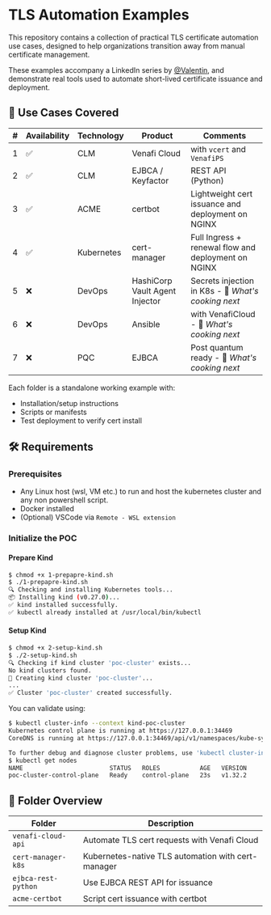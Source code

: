 # TLS Automation Examples

This repository contains a collection of practical TLS certificate automation use cases, designed to help organizations transition away from manual certificate management.

These examples accompany a LinkedIn series by [@Valentin](https://www.linkedin.com/posts/vchatela_%F0%9D%97%A7%F0%9D%97%9F%F0%9D%97%A6-%F0%9D%97%94%F0%9D%98%82%F0%9D%98%81%F0%9D%97%BC%F0%9D%97%BA%F0%9D%97%AE%F0%9D%98%81%F0%9D%97%B6%F0%9D%97%BC%F0%9D%97%BB-%F0%9D%97%99%F0%9D%97%BF%F0%9D%97%BC%F0%9D%97%BA-activity-7328029709252837377-zLnZ/), and demonstrate real tools used to automate short-lived certificate issuance and deployment.

## 📌 Use Cases Covered

| # | Availability | Technology | Product | Comments |
|---|--------------|------------|---------|----------|
| 1 | ✅ | CLM | Venafi Cloud | with `vcert` and `VenafiPS` |
| 2 | ✅ | CLM | EJBCA / Keyfactor | REST API (Python) |
| 3 | ✅ | ACME | certbot | Lightweight cert issuance and deployment on NGINX |
| 4 | ✅ | Kubernetes | cert-manager | Full Ingress + renewal flow and deployment on NGINX |
| 5 | ❌ | DevOps | HashiCorp Vault Agent Injector | Secrets injection in K8s - 🧪 *What's cooking next* |
| 6 | ❌ | DevOps | Ansible | with VenafiCloud - 🧪 *What's cooking next* |
| 7 | ❌ | PQC | EJBCA | Post quantum ready - 🧪 *What's cooking next* |

Each folder is a standalone working example with:
- Installation/setup instructions
- Scripts or manifests
- Test deployment to verify cert install

## 🛠 Requirements
### Prerequisites
- Any Linux host (wsl, VM etc.) to run and host the kubernetes cluster and any non powershell script.
- Docker installed
- (Optional) VSCode via `Remote - WSL extension`

### Initialize the POC
#### Prepare Kind
```bash
$ chmod +x 1-prepapre-kind.sh
$ ./1-prepapre-kind.sh
🔍 Checking and installing Kubernetes tools...
📦 Installing kind (v0.27.0)...
✅ kind installed successfully.
✅ kubectl already installed at /usr/local/bin/kubectl
```
#### Setup Kind
```bash
$ chmod +x 2-setup-kind.sh
$ ./2-setup-kind.sh
🔍 Checking if kind cluster 'poc-cluster' exists...
No kind clusters found.
🚀 Creating kind cluster 'poc-cluster'...
...
✅ Cluster 'poc-cluster' created successfully.
```

You can validate using:
```bash
$ kubectl cluster-info --context kind-poc-cluster
Kubernetes control plane is running at https://127.0.0.1:34469
CoreDNS is running at https://127.0.0.1:34469/api/v1/namespaces/kube-system/services/kube-dns:dns/proxy

To further debug and diagnose cluster problems, use 'kubectl cluster-info dump'.
$ kubectl get nodes
NAME                        STATUS   ROLES           AGE   VERSION
poc-cluster-control-plane   Ready    control-plane   23s   v1.32.2
```

## 📂 Folder Overview

| Folder               | Description                                    |
|----------------------|------------------------------------------------|
| `venafi-cloud-api`   | Automate TLS cert requests with Venafi Cloud  |
| `cert-manager-k8s`   | Kubernetes-native TLS automation with cert-manager |
| `ejbca-rest-python`  | Use EJBCA REST API for issuance                |
| `acme-certbot`       | Script cert issuance with certbot             |
